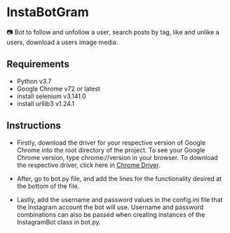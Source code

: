 # InstaBotGram
📷 Bot to follow and unfollow a user, search posts by tag, like and unlike a users, download a users image media.

## Requirements
- Python v3.7
- Google Chrome v72 or latest
- install selenium v3.141.0
- install urllib3 v1.24.1

## Instructions
- Firstly, download the driver for your respective version of Google Chrome into the root directory of the project. To see your Google Chrome version, type chrome://version in your browser. To download the respective driver, click here in [Chrome Driver](http://chromedriver.chromium.org/downloads).

- After, go to bot.py file, and add the lines for the functionality desired at the bottom of the file.

- Lastly, add the username and password values in the config.ini file that the Instagram account the bot will use. Username and password combinations can also be passed when creating instances of the InstagramBot class in bot.py.
